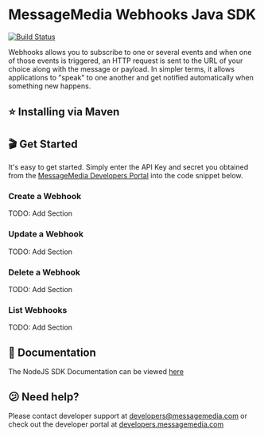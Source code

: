 # MessageMedia Webhooks Java SDK
[![Build Status](https://travis-ci.com/messagemedia/webhooks-java-sdk.svg?token=RShVNCNfErA4z78eSXc6&branch=master)](https://travis-ci.com/messagemedia/webhooks-java-sdk)

Webhooks allows you to subscribe to one or several events and when one of those events is triggered, an HTTP request is sent to the URL of your choice along with the message or payload. In simpler terms, it allows applications to "speak" to one another and get notified automatically when something new happens.

## ⭐️ Installing via Maven


## 🎬 Get Started
It's easy to get started. Simply enter the API Key and secret you obtained from the [MessageMedia Developers Portal](https://developers.messagemedia.com) into the code snippet below.

### Create a Webhook
TODO: Add Section

### Update a Webhook
TODO: Add Section

### Delete a Webhook
TODO: Add Section

### List Webhooks
TODO: Add Section

## 📕 Documentation
The NodeJS SDK Documentation can be viewed [here](DOCUMENTATION.md)

## 😕 Need help?
Please contact developer support at developers@messagemedia.com or check out the developer portal at [developers.messagemedia.com](https://developers.messagemedia.com/)
